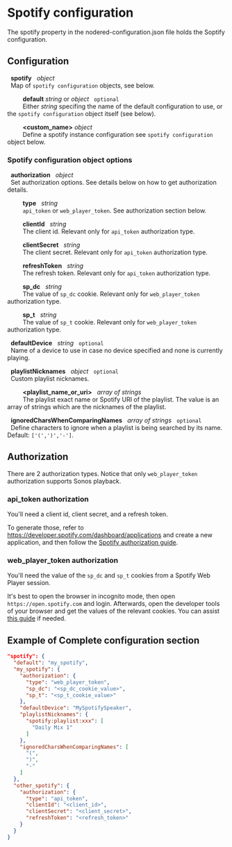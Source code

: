 # Spotify  configuration
The spotify property in the nodered-configuration.json file holds the Soptify configuration.

## Configuration
   
&nbsp; **spotify** &nbsp; *object* <br>
&nbsp; Map of `spotify configuration` objects, see below.

&nbsp;&nbsp;&nbsp;&nbsp;&nbsp;&nbsp;&nbsp;&nbsp; **default** *string* or *object* &nbsp; `optional` <br>
&nbsp;&nbsp;&nbsp;&nbsp;&nbsp;&nbsp;&nbsp;&nbsp; Either *string* specifing the name of the default configuration to use, or the `spotify configuration` object itself (see below).

&nbsp;&nbsp;&nbsp;&nbsp;&nbsp;&nbsp;&nbsp;&nbsp; **<custom_name>** *object* <br>
&nbsp;&nbsp;&nbsp;&nbsp;&nbsp;&nbsp;&nbsp;&nbsp; Define a spotify instance configuration see `spotify configuration` object below.

### Spotify configuration object options

&nbsp; **authorization** &nbsp; *object* <br>
&nbsp; Set authorization options. See details below on how to get authorization details.

&nbsp;&nbsp;&nbsp;&nbsp;&nbsp;&nbsp;&nbsp;&nbsp; **type** &nbsp; *string* <br>
&nbsp;&nbsp;&nbsp;&nbsp;&nbsp;&nbsp;&nbsp;&nbsp; `api_token` or `web_player_token`. See authorization section below.

&nbsp;&nbsp;&nbsp;&nbsp;&nbsp;&nbsp;&nbsp;&nbsp; **clientId** &nbsp; *string* <br>
&nbsp;&nbsp;&nbsp;&nbsp;&nbsp;&nbsp;&nbsp;&nbsp; The client id. Relevant only for `api_token` authorization type.

&nbsp;&nbsp;&nbsp;&nbsp;&nbsp;&nbsp;&nbsp;&nbsp; **clientSecret** &nbsp; *string* <br>
&nbsp;&nbsp;&nbsp;&nbsp;&nbsp;&nbsp;&nbsp;&nbsp; The client secret. Relevant only for `api_token` authorization type.

&nbsp;&nbsp;&nbsp;&nbsp;&nbsp;&nbsp;&nbsp;&nbsp; **refreshToken** &nbsp; *string* <br>
&nbsp;&nbsp;&nbsp;&nbsp;&nbsp;&nbsp;&nbsp;&nbsp; The refresh token. Relevant only for `api_token` authorization type.

&nbsp;&nbsp;&nbsp;&nbsp;&nbsp;&nbsp;&nbsp;&nbsp; **sp_dc** &nbsp; *string* <br>
&nbsp;&nbsp;&nbsp;&nbsp;&nbsp;&nbsp;&nbsp;&nbsp; The value of `sp_dc` cookie. Relevant only for `web_player_token` authorization type.

&nbsp;&nbsp;&nbsp;&nbsp;&nbsp;&nbsp;&nbsp;&nbsp; **sp_t** &nbsp; *string* <br>
&nbsp;&nbsp;&nbsp;&nbsp;&nbsp;&nbsp;&nbsp;&nbsp; The value of `sp_t` cookie. Relevant only for `web_player_token` authorization type.

&nbsp; **defaultDevice** &nbsp; *string* &nbsp; `optional` <br>
&nbsp; Name of a device to use in case no device specified and none is currently playing.

&nbsp; **playlistNicknames** &nbsp; *object* &nbsp; `optional` <br>
&nbsp; Custom playlist nicknames.

&nbsp;&nbsp;&nbsp;&nbsp;&nbsp;&nbsp;&nbsp;&nbsp; **<playlist_name_or_uri>** &nbsp; *array of strings* <br>
&nbsp;&nbsp;&nbsp;&nbsp;&nbsp;&nbsp;&nbsp;&nbsp; The playlist exact name or Spotify URI of the playlist. The value is an array of strings which are the nicknames of the playlist.

&nbsp; **ignoredCharsWhenComparingNames** &nbsp; *array of strings* &nbsp; `optional` <br>
&nbsp; Define characters to ignore when a playlist is being searched by its name. Default: `['(',')','-']`.

## Authorization
There are 2 authorization types. Notice that only `web_player_token` authorization supports Sonos playback.

### api_token authorization
You'll need a client id, client secret, and a refresh token.

To generate those, refer to https://developer.spotify.com/dashboard/applications and create a new application, and then follow the [Spotify authorization guide](https://developer.spotify.com/documentation/general/guides/authorization-guide/#authorization-code-flow).

### web_player_token authorization
You'll need the value of the `sp_dc` and `sp_t` cookies from a Spotify Web Player session.

It's best to open the browser in incognito mode, then open `https://open.spotify.com` and login. 
Afterwards, open the developer tools of your browser and get the values of the relevant cookies.
You can assist [this guide](https://developers.google.com/web/tools/chrome-devtools/storage/cookies) if needed.

## Example of Complete configuration section

```json
"spotify": {
  "default": "my_spotify",
  "my_spotify": {
    "authorization": {
      "type": "web_player_token",
      "sp_dc": "<sp_dc_cookie_value>",
      "sp_t": "<sp_t_cookie_value>"
    },
    "defaultDevice": "MySpotifySpeaker",
    "playlistNicknames": {
      "spotify:playlist:xxx": [
        "Daily Mix 1"
      ]
    },
    "ignoredCharsWhenComparingNames": [
      "(",
      ")",
      "-"
    ]
  },
  "other_spotify": {
    "authorization": {
      "type": "api_token",
      "clientId": "<client_id>",
      "clientSecret": "<client_secret>",
      "refreshToken": "<refresh_token>"
    }
  }
}
```

